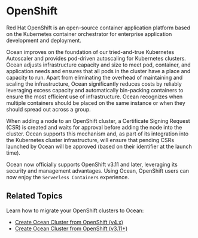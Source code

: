 # OpenShift

Red Hat OpenShift is an open-source container application platform based on the Kubernetes container orchestrator for enterprise application development and deployment.

Ocean improves on the foundation of our tried-and-true Kubernetes Autoscaler and provides pod-driven autoscaling for Kubernetes clusters. Ocean adjusts infrastructure capacity and size to meet pod, container, and application needs and ensures that all pods in the cluster have a place and capacity to run. Apart from eliminating the overhead of maintaining and scaling the infrastructure, Ocean significantly reduces costs by reliably leveraging excess capacity and automatically bin-packing containers to ensure the most efficient use of infrastructure. Ocean recognizes when multiple containers should be placed on the same instance or when they should spread out across a group.

When adding a node to an OpenShift cluster, a Certificate Signing Request (CSR) is created and waits for approval before adding the node into the cluster. Ocean supports this mechanism and, as part of its integration into the Kubernetes cluster infrastructure, will ensure that pending CSRs launched by Ocean will be approved (based on their identifier at the launch time).

Ocean now officially supports OpenShift v3.11 and later, leveraging its security and management advantages. Using Ocean, OpenShift users can now enjoy the `Serverless Containers` experience.

## Related Topics

Learn how to migrate your OpenShift clusters to Ocean:

- [Create Ocean Cluster from OpenShift (v4.x)](ocean/tools-and-integrations/openshift/create-cluster-v4x)
- [Create Ocean Cluster from OpenShift (v3.11+)](ocean/tools-and-integrations/openshift/create-cluster-v311)
